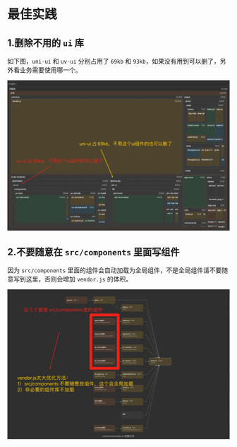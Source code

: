 # 最佳实践

## 1.删除不用的 `ui` 库

如下图，`uni-ui` 和 `uv-ui` 分别占用了 `69kb` 和 `93kb`，如果没有用到可以删了，另外看业务需要使用哪一个。

![best-practice-1](./screenshots/best-practice-1.png)

## 2.不要随意在 `src/components` 里面写组件

因为 `src/components` 里面的组件会自动加载为全局组件，不是全局组件请不要随意写到这里，否则会增加 `vendor.js` 的体积。

![best-practice-2](./screenshots/best-practice-2.png)
